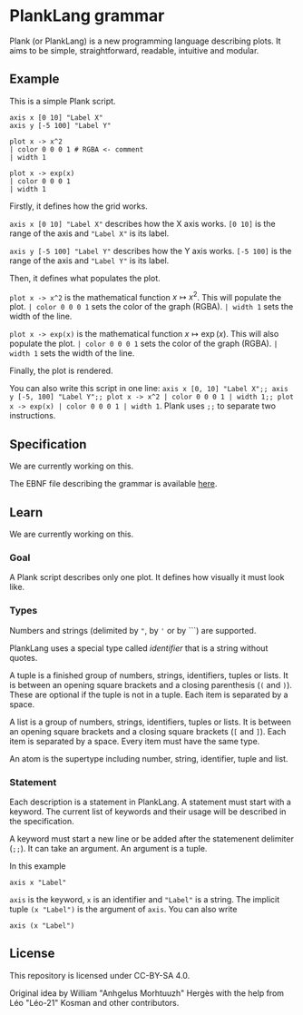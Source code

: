 # PlankLang grammar

Plank (or PlankLang) is a new programming language describing plots.
It aims to be simple, straightforward, readable, intuitive and modular.

## Example

This is a simple Plank script.

```plank
axis x [0 10] "Label X"
axis y [-5 100] "Label Y"

plot x -> x^2
| color 0 0 0 1 # RGBA <- comment
| width 1

plot x -> exp(x)
| color 0 0 0 1
| width 1
```

Firstly, it defines how the grid works.

`axis x [0 10] "Label X"` describes how the X axis works.
`[0 10]` is the range of the axis and `"Label X"` is its label.

`axis y [-5 100] "Label Y"` describes how the Y axis works.
`[-5 100]` is the range of the axis and `"Label Y"` is its label.

Then, it defines what populates the plot.

`plot x -> x^2` is the mathematical function $x\mapsto x^2$.
This will populate the plot.
`| color 0 0 0 1` sets the color of the graph (RGBA).
`| width 1` sets the width of the line.

`plot x -> exp(x)` is the mathematical function $x\mapsto\exp(x)$.
This will also populate the plot.
`| color 0 0 0 1` sets the color of the graph (RGBA).
`| width 1` sets the width of the line.

Finally, the plot is rendered.

You can also write this script in one line:
`axis x [0, 10] "Label X";; axis y [-5, 100] "Label Y";; plot x -> x^2 | color 0 0 0 1 | width 1;; plot x -> exp(x) | color 0 0 0 1 | width 1`. 
Plank uses `;;` to separate two instructions.

## Specification

We are currently working on this.

The EBNF file describing the grammar is available [here](https://github.com/planklang/grammar/blob/main/grammar.ebnf).

## Learn

We are currently working on this.

### Goal

A Plank script describes only one plot.
It defines how visually it must look like.

### Types

Numbers and strings (delimited by `"`, by `'` or by `\``) are supported.

PlankLang uses a special type called *identifier* that is a string without quotes.

A tuple is a finished group of numbers, strings, identifiers, tuples or lists.
It is between an opening square brackets and a closing parenthesis (`(` and `)`).
These are optional if the tuple is not in a tuple.
Each item is separated by a space.

A list is a group of numbers, strings, identifiers, tuples or lists.
It is between an opening square brackets and a closing square brackets (`[` and `]`).
Each item is separated by a space.
Every item must have the same type.

An atom is the supertype including number, string, identifier, tuple and list.

### Statement

Each description is a statement in PlankLang.
A statement must start with a keyword.
The current list of keywords and their usage will be described in the specification.

A keyword must start a new line or be added after the statemenent delimiter (`;;`).
It can take an argument.
An argument is a tuple.

In this example
```
axis x "Label"
```
`axis` is the keyword, `x` is an identifier and `"Label"` is a string. 
The implicit tuple `(x "Label")` is the argument of `axis`.
You can also write
```
axis (x "Label")
```

## License

This repository is licensed under CC-BY-SA 4.0.

Original idea by William "Anhgelus Morhtuuzh" Hergès with the help from Léo "Léo-21" Kosman and other contributors.

